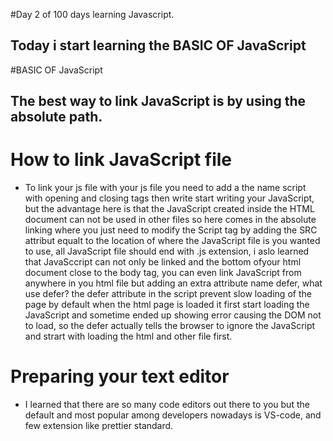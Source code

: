 #Day 2 of 100 days learning Javascript.
## Today i start learning the BASIC OF JavaScript

#BASIC OF JavaScript
## The best way to link JavaScript is by using the absolute path.

# How to link JavaScript file
* To link your js file with your js file you need to add a the name script with opening and closing tags then write start writing your JavaScript, but the advantage here is that the JavaScript created inside the HTML document can not be used in other files so here comes in the absolute linking where you just need to modify the Script tag by adding the SRC attribut equalt to the location of where the JavaScript file is you wanted to use, all JavaScript file should end with .js extension, i aslo learned that JavaSccript can not only be linked and the bottom ofyour html document close to the body tag, you can even link JavaScript from anywhere in you html file but adding an extra attribute name defer, what use defer? the defer attribute in the script prevent slow loading of the page by default when the html page is loaded it first start loading the JavaScript and sometime ended up showing error causing the DOM not to load, so the defer actually tells the browser to ignore the JavaScript and strart with loading the html and other file first.

# Preparing your text editor
* I learned that there are so many code editors out there to you but the default and most popular among developers nowadays is VS-code, and few extension like prettier standard.